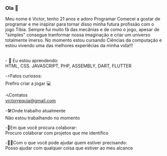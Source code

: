 ### Ola 👋
Meu nome é Victor, tenho 21 anos e adoro Programar
Comecei a gostar de programar e me inspirar para tornar disso minha futura profissão com o jogo Tibia. Sempre fui muito fã das mecânias e de como o jogo, apesar de "simples" consegue tranformar nossa imaginação e criar um universo totalmente imerso.
No momento estou cursando Ciências da computação e estou vivendo uma das melhores experiêcias da minha vida!!! 

<br>- 🌱 Eu estou aprendendo:
<br>HTML, CSS. JAVASCRIPT, PHP, ASSEMBLY, DART, FLUTTER<br>

-⚡Fatos curiosos:
<br>Prefiro criar a jogar 💻<br>

-📞Contatos
<br>victorrequia@gmail.com<br>

-🛠Onde trabalho atualmente
<br>Não estou trabalhando no momento

-🧙Em que você procura colaborar:
<br>Procuro colaborar com projetos que me identifico<br>

-✌🏼Com o que você pode ajudar quem estiver precisando:
<br>Posso ajudar com qualquer coisa que estiver ao meu alcance<br>
<!--
**victorrequia/victorrequia** is a ✨ _special_ ✨ repository because its `README.md` (this file) appears on your GitHub profile.

Here are some ideas to get you started:

- 🔭 I’m currently working on ...
- 🌱 I’m currently learning ...
- 👯 I’m looking to collaborate on ...
- 🤔 I’m looking for help with ...
- 💬 Ask me about ...
- 📫 How to reach me: ...
- 😄 Pronouns: ...
- ⚡ Fun fact: ...
-->
